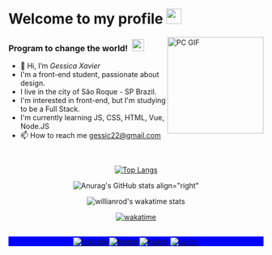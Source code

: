 # Welcome to my profile&nbsp;<img src="https://github.com/TheDudeThatCode/TheDudeThatCode/blob/master/Assets/Mario_Hello_Big.gif" width="30px" height="30px">


<img align="right" alt="PC GIF" src="https://i.giphy.com/media/xFkbhJ4KFLW8twElm9/giphy.webp" width="190px" height="190px"/>

### **Program to change the world!** &nbsp;<img src="https://github.com/TheDudeThatCode/TheDudeThatCode/blob/master/Assets/Earth.gif" width="24px" height="24px">

- 👋 Hi, I’m *Gessica Xavier*
- I'm a front-end student, passionate about design.
- I live in the city of São Roque - SP Brazil.
- I'm interested in front-end, but I'm studying to be a Full Stack.
- I'm currently learning JS, CSS, HTML, Vue, Node.JS
- 📫 How to reach me gessic22@gmail.com

&nbsp;
&nbsp;
<p align=center

[![Top Langs](https://github-readme-stats.vercel.app/api/top-langs/?username=gessic22&layout=compact)](https://github.com/gessic22/github-readme-stats)
   
<p align=center
  
![Anurag's GitHub stats align="right"](https://github-readme-stats.vercel.app/api?username=gessic22&show_icons=true&theme=default)
         
>
<p align=center 
         
![willianrod's wakatime stats](https://github-readme-stats.vercel.app/api/wakatime?username=gessic22)

>
<p align=center 
         
[![wakatime](https://wakatime.com/badge/user/9fc2da54-5934-4362-913a-0c7f241acc32.svg)](https://wakatime.com/@9fc2da54-5934-4362-913a-0c7f241acc32)
>


  
 ##

<p align="center" style="background:blue">
<a href="https://linkedin.com/in/gessic22" target="_blank">
  <img align="center" src="https://img.shields.io/badge/-gessic22-05122A?style=flat&logo=linkedin" alt="linkedin"/>
</a>
<a href="https://twitch.com/gessic22" target="_blank">
 <img align="center" src="https://img.shields.io/badge/-gessic22-05122A?style=flat&logo=twitch" alt="twitch"/>
</a>
<a href="https://steamcommunity.com/id/gessic22/" target="_blank">
 <img align="center" src="https://img.shields.io/badge/-gessic22-05122A?style=flat&logo=steam" alt="twitch"/>
</a>
<a href="https://discord.gg/ZJ34YUf" target="_blank">
 <img align="center" src="https://img.shields.io/badge/-Gessica | Jhuly-05122A?style=flat&logo=discord" alt="twitch"/>
</a>
             
</p>
